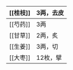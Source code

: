 
| [[桂枝]] | 3两，去皮 |
| ------ | ----- |
| [[芍药]] | 3两    |
| [[甘草]] | 2两，炙  |
| [[生姜]] | 3两，切  |
| [[大枣]] | 12枚，擘 |
